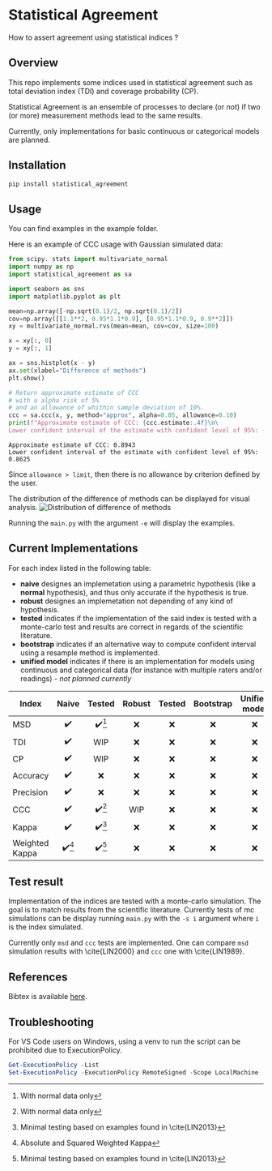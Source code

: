 # Statistical Agreement

How to assert agreement using statistical indices ?

## Overview

This repo implements some indices used in statistical agreement such as total deviation index (TDI) and coverage probability (CP).

Statistical Agreement is an ensemble of processes to declare (or not) if two (or more) measurement methods lead to the same results.

Currently, only implementations for basic continuous or categorical models are planned.

## Installation

```sh
pip install statistical_agreement
```

## Usage

You can find examples in the example folder.

Here is an example of CCC usage with Gaussian simulated data:

```python
from scipy. stats import multivariate_normal
import numpy as np
import statistical_agreement as sa

import seaborn as sns    
import matplotlib.pyplot as plt

mean=np.array([-np.sqrt(0.1)/2, np.sqrt(0.1)/2])
cov=np.array([[1.1**2, 0.95*1.1*0.9], [0.95*1.1*0.9, 0.9**2]])
xy = multivariate_normal.rvs(mean=mean, cov=cov, size=100)

x = xy[:, 0]
y = xy[:, 1]

ax = sns.histplot(x - y)
ax.set(xlabel="Difference of methods")
plt.show()

# Return approximate estimate of CCC 
# with a alpha risk of 5% 
# and an allowance of whithin sample deviation of 10%.
ccc = sa.ccc(x, y, method="approx", alpha=0.05, allowance=0.10)
print(f"Approximate estimate of CCC: {ccc.estimate:.4f}\n\
Lower confident interval of the estimate with confident level of 95%: {ccc.limit:.4f}\n")
```

```text
Approximate estimate of CCC: 0.8943
Lower confident interval of the estimate with confident level of 95%: 0.8625
```

Since `allowance > limit`, then there is no allowance by criterion defined by the user.

The distribution of the difference of methods can be displayed for visual analysis.
![Distribution of difference of methods](plots/histplot_difference_methods_simalution_example.png?raw=true "Distribution of difference of methods")

Running the `main.py` with the argument `-e` will display the examples.

## Current Implementations

For each index listed in the following table:

- **naive** designes an implemetation using a parametric hypothesis (like a **normal** hypothesis), and thus only accurate if the hypothesis is true.
- **robust** designes an implemetation not depending of any kind of hypothesis.
- **tested** indicates if the implementation of the said index is tested with a monte-carlo test and results are correct in regards of the scientific literature.
- **bootstrap** indicates if an alternative way to compute confident interval using a resample method is implemented.
- **unified model** indicates if there is an implementation for models using continuous and categorical data (for instance with multiple raters and/or readings) - *not planned currently*

|Index | Naive | Tested | Robust |  Tested | Bootstrap | Unified model |
|--|:--:|:--:|:--:|:--:|:--:|:--:|
| MSD |:heavy_check_mark:|:heavy_check_mark:[^1]|:x:|:x:|:x:|:x:|
| TDI |:heavy_check_mark:|WIP|:x:|:x:|:x:|:x:|
| CP |:heavy_check_mark:|WIP|:x:|:x:|:x:|:x:|
| Accuracy |:heavy_check_mark:|:x:|:x:|:x:|:x:|:x:|
| Precision |:heavy_check_mark:|:x:|:x:|:x:|:x:|:x:|
| CCC |:heavy_check_mark:|:heavy_check_mark:[^1]|WIP|:x:|:x:|:x:|
| Kappa |:heavy_check_mark:|:heavy_check_mark:[^3]|:x:|:x:|:x:|:x:|
| Weighted Kappa |:heavy_check_mark:[^2]|:heavy_check_mark:[^3]|:x:|:x:|:x:|:x:|

## Test result

Implementation of the indices are tested with a monte-carlo simulation. The goal is to match results from the scientific literature. Currently tests of mc simulations can be display running `main.py` with the `-s i` argument where `i` is the index simulated.

Currently only `msd` and `ccc` tests are implemented. One can compare `msd` simulation results with \cite{LIN2000} and `ccc` one with \cite{LIN1989}.

## References

Bibtex is available [here](bibliography.bib).

[^1]: With normal data only
[^2]: Absolute and Squared Weighted Kappa
[^3]: Minimal testing based on examples found in \cite{LIN2013}

## Troubleshooting

For VS Code users on Windows, using a venv to run the script can be prohibited due to ExecutionPolicy.

```powershell
Get-ExecutionPolicy -List
Set-ExecutionPolicy -ExecutionPolicy RemoteSigned -Scope LocalMachine
```
